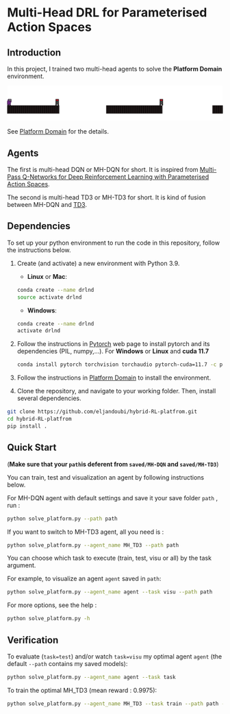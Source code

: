 [//]: # (Image References)

[image1]: domain/platform_domain.png "Platform Domain"

# Multi-Head DRL for Parameterised Action Spaces


## Introduction

In this project, I trained two multi-head agents to solve the **Platform Domain** environment.

![Platform Domain][image1]
 
 See [Platform Domain](https://github.com/cycraig/gym-platform) for the details.
 
## Agents

The first is multi-head DQN or MH-DQN for short. It is inspired from [Multi-Pass Q-Networks for Deep Reinforcement Learning with
Parameterised Action Spaces](https://arxiv.org/pdf/1905.04388.pdf).

The second is multi-head TD3 or MH-TD3 for short. It is kind of fusion between MH-DQN and [TD3](https://arxiv.org/pdf/1802.09477.pdf).


## Dependencies

To set up your python environment to run the code in this repository, follow the instructions below.


1. Create (and activate) a new environment with Python 3.9.

	- __Linux__ or __Mac__: 
	```bash 
    conda create --name drlnd 
    source activate drlnd
	```
	- __Windows__: 
	```bash
	conda create --name drlnd 
	activate drlnd
	```
    
    
2. Follow the instructions in [Pytorch](https://pytorch.org/) web page to install pytorch and its dependencies (PIL, numpy,...). For __Windows__ or __Linux__ and __cuda 11.7__

    ```bash
    conda install pytorch torchvision torchaudio pytorch-cuda=11.7 -c pytorch -c nvidia
    ```
	
3. Follow the instructions in [Platform Domain](https://github.com/cycraig/gym-platform) to install the environment. 

	
4. Clone the repository, and navigate to your working folder.  Then, install several dependencies.
```bash
git clone https://github.com/eljandoubi/hybrid-RL-platfrom.git
cd hybrid-RL-platfrom
pip install .
```

## Quick Start
(__Make sure that your `path`is deferent from `saved/MH-DQN` and `saved/MH-TD3`__)

You can train, test and visualization an agent by following instructions below.

For MH-DQN agent with default settings and save it your save folder `path` , run :


```bash
python solve_platform.py --path path
```
If you want to switch to MH-TD3 agent, all you need is :

```bash
python solve_platform.py --agent_name MH_TD3 --path path
```

You can choose which task to execute (train, test, visu or all) by the task argument.

For example, to visualize an agent `agent` saved in `path`:
```bash
python solve_platform.py --agent_name agent --task visu --path path
```

For more options, see the help :  

```bash
python solve_platform.py -h
```


## Verification

To evaluate (`task=test`) and/or watch `task=visu` my optimal agent `agent` (the default `--path` contains my saved models):

```bash
python solve_platform.py --agent_name agent --task task
```

To train the optimal MH_TD3 (mean reward : 0.9975):
```bash
python solve_platform.py --agent_name MH_TD3 --task train --path path --eps_end 0.01 --eps_decay 0.995 --d 16
```
